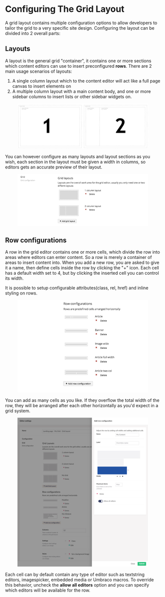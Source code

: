 # Configuring The Grid Layout

A grid layout contains multiple configuration options to allow developers to tailor the grid to a very specific site design. Configuring the layout can be divided into 2 overall parts:

## Layouts

A layout is the general grid "container", it contains one or more sections which content editors can use to insert preconfigured **rows**. There are 2 main usage scenarios of layouts:

1. A single column layout which to the content editor will act like a full page canvas to insert elements on
2. A multiple column layout with a main content body, and one or more sidebar columns to insert lists or other sidebar widgets on.

<figure><img src="../../../../../../../10/umbraco-cms/fundamentals/backoffice/property-editors/built-in-property-editors/grid-layout/Images/Grid-layout-scenarios.jpg" alt=""><figcaption></figcaption></figure>

You can however configure as many layouts and layout sections as you wish, each section in the layout must be given a width in columns, so editors gets an accurate preview of their layout.

<figure><img src="../../../../../../../10/umbraco-cms/fundamentals/backoffice/property-editors/built-in-property-editors/grid-layout/Images/layouts.png" alt=""><figcaption></figcaption></figure>

## Row configurations

A row in the grid editor contains one or more cells, which divide the row into areas where editors can enter content. So a row is merely a container of areas to insert content into. When you add a new row, you are asked to give it a name, then define cells inside the row by clicking the "+" icon. Each cell has a default width set to 4, but by clicking the inserted cell you can control its width.

It is possible to setup configurable attributes(class, rel, href) and inline styling on rows.

<figure><img src="../../../../../../../10/umbraco-cms/fundamentals/backoffice/property-editors/built-in-property-editors/grid-layout/Images/rows.png" alt=""><figcaption></figcaption></figure>

You can add as many cells as you like. If they overflow the total width of the row, they will be arranged after each other horizontally as you'd expect in a grid system.

<figure><img src="../../../../../../../10/umbraco-cms/fundamentals/backoffice/property-editors/built-in-property-editors/grid-layout/Images/Grid-config.png" alt=""><figcaption></figcaption></figure>

Each cell can by default contain any type of editor such as textstring editors, imagespicker, embedded media or Umbraco macros. To override this behavior, uncheck the **allow all editors** option and you can specify which editors will be available for the row.
